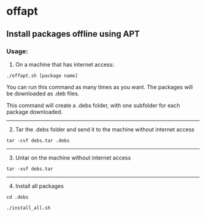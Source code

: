 # offapt
Install packages offline using APT
---

### Usage:

1. On a machine that has internet access:

`./offapt.sh [package name]`

You can run this command as many times as you want. The packages will be downloaded as .deb files.

This command will create a .debs folder, with one subfolder for each package downloaded.

---

2. Tar the .debs folder and send it to the machine without internet access

`tar -cvf debs.tar .debs`

---

3. Untar on the machine without internet access

`tar -xvf debs.tar`

---

4. Install all packages

`cd .debs`

`./install_all.sh`
